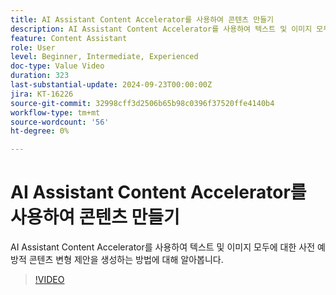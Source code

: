 ```yaml
---
title: AI Assistant Content Accelerator를 사용하여 콘텐츠 만들기
description: AI Assistant Content Accelerator를 사용하여 텍스트 및 이미지 모두에 대한 사전 예방적 콘텐츠 변형 제안을 생성하는 방법에 대해 알아봅니다.
feature: Content Assistant
role: User
level: Beginner, Intermediate, Experienced
doc-type: Value Video
duration: 323
last-substantial-update: 2024-09-23T00:00:00Z
jira: KT-16226
source-git-commit: 32998cff3d2506b65b98c0396f37520ffe4140b4
workflow-type: tm+mt
source-wordcount: '56'
ht-degree: 0%

---
```



# AI Assistant Content Accelerator를 사용하여 콘텐츠 만들기

AI Assistant Content Accelerator를 사용하여 텍스트 및 이미지 모두에 대한 사전 예방적 콘텐츠 변형 제안을 생성하는 방법에 대해 알아봅니다.

>[!VIDEO](https://video.tv.adobe.com/v/3434635/?learn=on)
